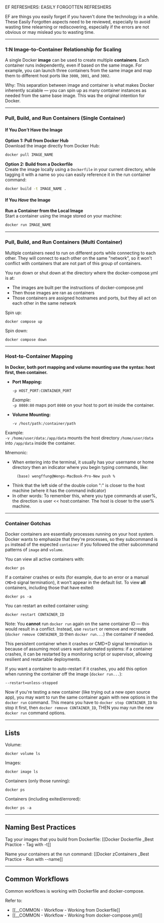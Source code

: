 EF REFRESHERS: EASILY FORGOTTEN REFRESHERS

EF are things you easily forget if you haven't done the technology in a while. These Easily Forgotten aspects need to be reviewed, especially to avoid wasting time relearning or rediscovering, especially if the errors are not obvious or may mislead you to wasting time.

---
### **1:N Image-to-Container Relationship for Scaling**

A single Docker **image** can be used to create multiple **containers**. Each container runs independently, even if based on the same image. For example, you can launch three containers from the same image and map them to different host ports like `3000`, `3001`, and `3002`.

Why: This separation between image and container is what makes Docker inherently scalable — you can spin up as many container instances as needed from the same base image. This was the original intention for Docker.

---

### Pull, Build, and Run Containers (Single Container)

#### If You _Don't_ Have the Image

**Option 1: Pull from Docker Hub**  
Download the image directly from Docker Hub:

```bash
docker pull IMAGE_NAME
```

**Option 2: Build from a Dockerfile**  
Create the image locally using a `Dockerfile` in your current directory, while tagging it with a name so you can easily reference it in the run container command:
```bash
docker build -t IMAGE_NAME .
```


#### If You _Have_ the Image

**Run a Container from the Local Image**  
Start a container using the image stored on your machine:

```bash
docker run IMAGE_NAME
```


---

### Pull, Build, and Run Containers (Multi Container)

Multiple containers need to run on different ports while connecting to each other. They will connect to each other on the same "network", so it won't conflict with containers that are not part of this group of containers.

You run down or shut down at the directory where the docker-compose.yml is at:
- The images are built per the instructions of docker-compose.yml
- Then those images are ran as containers
- Those containers are assigned hostnames and ports, but they all act on each other in the same network

Spin up:
```
docker compose up
```

Spin down:
```
docker compose down
```

---

### Host-to-Container Mapping

**In Docker, both port mapping and volume mounting use the syntax: host first, then container.**

- **Port Mapping:**
    ```
    -p HOST_PORT:CONTAINER_PORT
    ```
    
    _Example:_  
    `-p 8080:80` maps port `8080` on your host to port `80` inside the container.
    
- **Volume Mounting:**
    ```
    -v /host/path:/container/path
    ```
    
Example:  
`-v /home/user/data:/app/data` mounts the host directory `/home/user/data` into `/app/data` inside the container.

Mnemonic:
- When entering into the terminal, it usually has your username or home directory then an indicator where you begin typing commands, like:
  ```
	(base) wengffung@Wengs-MacBook-Pro-New push %
	```
- Think that the left side of the double colon ":" is closer to the host machine (where it has the command indicator)
- In other words: To remember this, where you type commands at user%,  the direction is user << host:container. The host is closer to the user% machine.


---

### **Container Gotchas**

Docker containers are essentially processes running on your host system. Docker wants to emphasize that they're processes, so they subcommand is `ps` instead of the expected `container` if you followed the other subcommand patterns of `image` and `volume`.

You can view all active containers with:

```
docker ps
```

If a container crashes or exits (for example, due to an error or a manual `CMD+D` signal termination), it won’t appear in the default list. To view **all** containers, including those that have exited:

```
docker ps -a
```

You can restart an exited container using:

```
docker restart CONTAINER_ID
```

Note: You **cannot** run `docker run` again on the same container ID — this would result in a conflict. Instead, use `restart` or remove and recreate (`docker remove CONTAINER_ID` then `docker run...`) the container if needed.

This persistent container when it crashes or CMD+D signal termination is because of assuming most users want automated systems: if a container crashes, it can be restarted by a monitoring script or supervisor, allowing resilient and restartable deployments.

If you want a container to auto-restart if it crashes, you add this option when running the container off the image (`docker run...`):
```
--restart=unless-stopped
```

Now if you're testing a new container (like trying out a new open source app), you may want to run the same container again with new options in the `docker run` command. This means you have to `docker stop CONTAINER_ID` to stop it first, then `docker remove CONTAINER_ID`, THEN you may run the new `docker run` command options.

---
## Lists

Volume:
```
docker volume ls
```

Images:
```
docker image ls
```

Containers (only those running):
```
docker ps
```

Containers (including exited/errored):
```
docker ps -a
```

---

## Naming Best Practices

Tag your images that you build from Dockerfile:
[[Docker Dockerfile _Best Practice - Tag with -t]]

Name your containers at the run command:
[[Docker zContainers _Best Practice - Run with --name]]

---

## Common Workflows

Common workflows is working with Dockerfile and docker-compose. 

Refer to:
- [[__COMMON - Workflow - Working from Dockerfile]]
- [[__COMMON - Workflow - Working from docker-compose.yml]]